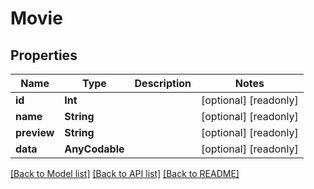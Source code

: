 # Movie

## Properties
Name | Type | Description | Notes
------------ | ------------- | ------------- | -------------
**id** | **Int** |  | [optional] [readonly] 
**name** | **String** |  | [optional] [readonly] 
**preview** | **String** |  | [optional] [readonly] 
**data** | **AnyCodable** |  | [optional] [readonly] 

[[Back to Model list]](../README.md#documentation-for-models) [[Back to API list]](../README.md#documentation-for-api-endpoints) [[Back to README]](../README.md)


